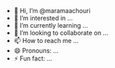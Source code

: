 - 👋 Hi, I’m @maramaachouri
- 👀 I’m interested in ...
- 🌱 I’m currently learning ...
- 💞️ I’m looking to collaborate on ...
- 📫 How to reach me ...
- 😄 Pronouns: ...
- ⚡ Fun fact: ...

<!---
maramaachouri/maramaachouri is a ✨ special ✨ repository because its `README.md` (this file) appears on your GitHub profile.
You can click the Preview link to take a look at your changes.
--->
